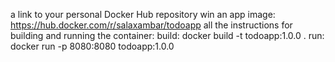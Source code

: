 a link to your personal Docker Hub repository win an app image: https://hub.docker.com/r/salaxambar/todoapp
all the instructions for building and running the container:
build: docker build -t todoapp:1.0.0 .
run: docker run -p 8080:8080 todoapp:1.0.0